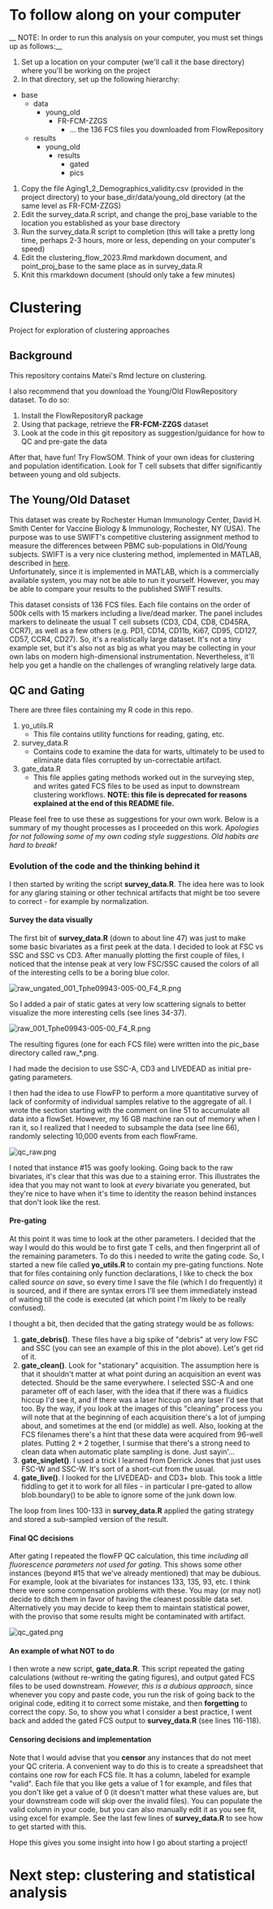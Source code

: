 # To follow along on your computer
__
NOTE: In order to run this analysis on your computer, you must set things up
as follows:__

1. Set up a location on your computer (we'll call it the base directory) where
you'll be working on the project
1. In that directory, set up the following hierarchy:
 - base
      - data
         - young_old
            - FR-FCM-ZZGS
               - ... the 136 FCS files you downloaded from FlowRepository
      - results
         - young_old
            - results
               - gated
               - pics
1. Copy the file Aging1_2_Demographics_validity.csv (provided in the project directory) 
to your base_dir/data/young_old directory (at the same level as FR-FCM-ZZGS)
1. Edit the survey_data.R script, and change the proj_base variable to the location
you established as your base directory
1. Run the survey_data.R script to completion (this will take a pretty long time,
perhaps 2-3 hours, more or less, depending on your computer's speed)
1. Edit the clustering_flow_2023.Rmd markdown document, and point_proj_base to the
same place as in survey_data.R
1. Knit this rmarkdown document (should only take a few minutes)


# Clustering
Project for exploration of clustering approaches

## Background
This repository contains Matei's Rmd lecture on clustering.  

I also recommend that you download the Young/Old FlowRepository dataset.  To do so:

1.  Install the FlowRepositoryR package
1.  Using that package, retrieve the __FR-FCM-ZZGS__ dataset
1.  Look at the code in this git repository as suggestion/guidance for how to
QC and pre-gate the data

After that, have fun!  Try FlowSOM.  Think of your own ideas for clustering
and population identification.  Look for T cell subsets that differ significantly
between young and old subjects.

## The Young/Old Dataset
This dataset was create by Rochester Human Immunology Center, David H. Smith Center 
for Vaccine Biology & Immunology, Rochester, NY (USA).  The purpose was to use SWIFT's 
competitive clustering assignment method to measure the differences between PBMC 
sub-populations in Old/Young subjects.  SWIFT is a very nice clustering method, 
implemented in MATLAB, described in [here](http://www2.ece.rochester.edu/projects/siplab/Software/SWIFT.html).  
Unfortunately, since it is implemented in MATLAB, which is a commercially available 
system, you may not be able to run it yourself.  However, you may be able to compare
your results to the published SWIFT results.

This dataset consists of 136 FCS files.  Each file contains on the order of 500k cells
with 15 markers including a live/dead marker.  The panel includes markers to delineate
the usual T cell subsets (CD3, CD4, CD8, CD45RA, CCR7), as well as a few others 
(e.g. PD1, CD14, CD11b, Ki67, CD95, CD127, CD57, CCR4, CD27).  So, it's a realistically
large dataset.  It's not a tiny example set, but it's also not as big as what
you may be collecting in your own labs on modern high-dimensional instrumentation.
Nevertheless, it'll help you get a handle on the challenges of wrangling relatively
large data.

## QC and Gating
There are three files containing my R code in this repo.

1. yo_utils.R
    * This file contains utility functions for reading, gating, etc.
1. survey_data.R
    * Contains code to examine the data for warts, ultimately to be used to eliminate
    data files corrupted by un-correctable artifact.
1. gate_data.R
    * This file applies gating methods worked out in the surveying step, and writes
    gated FCS files to be used as input to downstream clustering workflows.
    __NOTE: this file is deprecated for reasons explained at the end of this
    README file.__

Please feel free to use these as suggestions for your own work.  Below is a summary of
my thought processes as I proceeded on this work. _Apologies for not following some of my
own coding style suggestions.  Old habits are hard to break!_



### Evolution of the code and the thinking behind it
I then started by writing the script __survey_data.R__.  The idea here was to look for any glaring
staining or other technical artifacts that might be too severe to correct - for example
by normalization.

#### Survey the data visually
The first bit of __survey_data.R__ (down to about line 47) was just to make some basic bivariates as a first
peek at the data.  I decided to look at FSC vs SSC and SSC vs CD3.  After manually plotting
the first couple of files, I noticed that the intense peak at very low FSC/SSC
caused the colors of all of the interesting cells to be a boring blue color.  

![__raw_ungated_001_Tphe09943-005-00_F4_R.png__](raw_ungated_001_Tphe09943-005-00_F4_R.png)

So I added a pair of static gates at very low scattering signals to better visualize
the more interesting cells (see lines 34-37).  

![__raw_001_Tphe09943-005-00_F4_R.png__](raw_001_Tphe09943-005-00_F4_R.png)

The resulting figures (one for each FCS file) were written into the pic_base 
directory called raw_*.png.

I had made the decision to use SSC-A, CD3 and LIVEDEAD as
initial pre-gating parameters.

I then had the idea to use FlowFP to perform a more
quantitative survey of lack of conformity of individual samples relative to the
aggregate of all.  I wrote the section starting with the comment on line 51
to accumulate all data into a flowSet.  However, my 16 GB machine ran out of memory when I ran it,
so I realized that I needed to subsample the data (see line 66), randomly selecting
10,000 events from each flowFrame.

![__qc_raw.png__](qc_raw.png)

I noted that instance #15 was goofy looking.  Going back to the raw bivariates, 
it's clear that this was due to a staining error.  This illustrates the idea that
you may not want to look at _every_ bivariate you generated, but they're nice to
have when it's time to identity the reason behind instances that don't look like
the rest.

#### Pre-gating
At this point it was time to look at the other parameters.  I decided that the way
I would do this would be to first gate T cells, and then fingerprint all of the remaining
parameters.  To do this i needed to write the gating code.  So, I started a new
file called __yo_utils.R__ to contain my pre-gating functions.  Note that for
files containing only function declarations, I like to check the box called
_source on save_, so every time I save the file (which I do frequently) it is sourced,
and if there are syntax errors I'll see them immediately instead of waiting till
the code is executed (at which point I'm likely to be really confused).


I thought a bit, then decided that the gating strategy would be as follows:

1. __gate_debris()__.  These files have a big spike of "debris" at very low FSC and
SSC (you can see an example of this in the plot above).  Let's get rid of it.
1. __gate_clean()__.  Look for "stationary" acquisition.  The assumption here is that
it shouldn't matter at what point during an acquisition an event was detected.  Should
be the same everywhere.  I selected SSC-A and one parameter off of each laser, with
the idea that if there was a fluidics hiccup I'd see it, and if there was a laser
hiccup on any laser I'd see that too.  By the way, if you look at the images of this "cleaning"
process you will note that at the beginning of each acquisition there's a lot of jumping
about, and sometimes at the end (or middle) as well.  Also, looking at the FCS filenames there's
a hint that these data were acquired from 96-well plates.  Putting 2 + 2 together, I surmise that
there's a strong need to clean data when automatic plate sampling is done.  Just sayin'...
1. __gate_singlet()__.  I used a trick I learned from Derrick Jones that just uses FSC-W
and SSC-W.  It's sort of a short-cut from the usual.
1. __gate_live()__.  I looked for the LIVEDEAD- and CD3+ blob.  This took a little fiddling
to get it to work for all files - in particular I pre-gated to allow blob.boundary()
to be able to ignore some of the junk down low.

The loop from lines 100-133 in __survey_data.R__ applied the gating strategy and stored a sub-sampled
version of the result.  

#### Final QC decisions
After gating I repeated the flowFP QC calculation,
this time _including all fluorescence parameters not used for gating_.  This shows some other 
instances (beyond #15 that we've already mentioned) that may be dubious.  For example,
look at the bivariates for instances 133, 135, 93, etc.  I think there were some compensation
problems with these.  You may (or may not) decide to ditch them in favor of having
the cleanest possible data set.  Alternatively you may decide to keep them to maintain
statistical power, with the proviso that some results might be contaminated with
artifact.

![__qc_gated.png__](qc_gated.png)

#### An example of what __NOT__ to do
I then wrote a new script, __gate_data.R__.  This script repeated the gating
calculations (without re-writing the gating figures), and output gated FCS files
to be used downstream. _However, this is a dubious approach_, since whenever you copy 
and paste code, you run the risk of going back to the original code, editing it to 
correct some mistake, and then __forgetting__ to correct the copy.  So, to show
you what I consider a best practice, I went back and added the gated FCS output
to __survey_data.R__ (see lines 116-118).

#### Censoring decisions and implementation
Note that I would advise that you  __censor__ any instances that do not
meet your QC criteria.  A convenient way to do this is to create a spreadsheet
that contains one row for each FCS file.  It has a column, labeled for example
"valid".  Each file that you like gets a value of 1 for example, and files that
you don't like get a value of 0 (it doesn't matter what these values are, but
your downstream code will skip over the invalid files).  You can populate the
valid column in your code, but you can also manually edit it as you see fit,
using excel for example.  See the last few lines
of __survey_data.R__ to see how to get started with this.

Hope this gives you some insight into how I go about starting a project!

# Next step:  clustering and statistical analysis





